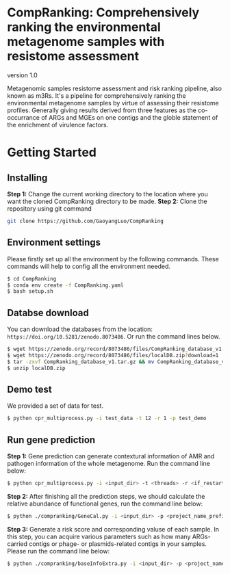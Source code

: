 # CompRanking: Comprehensively ranking the environmental metagenome samples with resistome assessment

version 1.0

Metagenomic samples resistome assessment and risk ranking pipeline, also known as m3Rs. It's a pipeline for comprehensively ranking the environmental metagenome samples by virtue of assessing their resistome profiles. Generally giving results derived from three features as the co-occurrance of ARGs and MGEs on one contigs and the globle statement of the enrichment of virulence factors.


# Getting Started
## Installing
**Step 1:** Change the current working directory to the location where you want the cloned CompRanking directory to be made. **Step 2:** Clone the repository using git command
```sh
git clone https://github.com/GaoyangLuo/CompRanking
```

## Environment settings
Please firstly set up all the environment by the following commands. These commands will help to config all the environment needed.
```sh
$ cd CompRanking
$ conda env create -f CompRanking.yaml
$ bash setup.sh
```

## Databse download
You can download the databases from the location: `https://doi.org/10.5281/zenodo.8073486`. Or run the command lines below.
```sh
$ wget https://zenodo.org/record/8073486/files/CompRanking_database_v1.tar.gz?download=1
$ wget https://zenodo.org/record/8073486/files/localDB.zip?download=1
$ tar -zxvf CompRanking_database_v1.tar.gz && mv CompRanking_database_v1.tar.gz databases
$ unzip localDB.zip
```

## Demo test
We provided a set of data for test.
```sh
$ python cpr_multiprocess.py -i test_data -t 12 -r 1 -p test_demo
``` 

## Run gene prediction
**Step 1:** Gene prediction can generate contextural information of AMR and pathogen information of the whole metagenome. Run the command line below:
```sh
$ python cpr_multiprocess.py -i <input_dir> -t <threads> -r <if_restart> -p <project_name_prefix>
``` 

**Step 2:** After finishing all the prediction steps, we should calculate the relative abundance of functional genes, run the command line below:
```sh
$ python ./compranking/GeneCal.py -i <input_dir> -p <project_name_prefix>
```
**Step 3:** Generate a risk score and corresponding valuse of each sample. In this step, you can acquire various parameters such as how many ARGs-carried contigs or phage- or plasmids-related contigs in your samples. Please run the command line below:
```sh
$ python ./compranking/baseInfoExtra.py -i <input_dir> -p <project_name_prefix>
```

